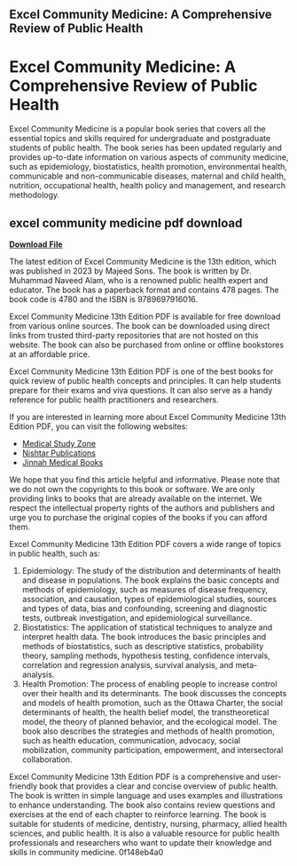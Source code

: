 ## Excel Community Medicine: A Comprehensive Review of Public Health

  
# Excel Community Medicine: A Comprehensive Review of Public Health
 
Excel Community Medicine is a popular book series that covers all the essential topics and skills required for undergraduate and postgraduate students of public health. The book series has been updated regularly and provides up-to-date information on various aspects of community medicine, such as epidemiology, biostatistics, health promotion, environmental health, communicable and non-communicable diseases, maternal and child health, nutrition, occupational health, health policy and management, and research methodology.
 
## excel community medicine pdf download


[**Download File**](https://www.google.com/url?q=https%3A%2F%2Furloso.com%2F2tKVZO&sa=D&sntz=1&usg=AOvVaw0KATixP_szRiiV-YJDUkA-)

 
The latest edition of Excel Community Medicine is the 13th edition, which was published in 2023 by Majeed Sons. The book is written by Dr. Muhammad Naveed Alam, who is a renowned public health expert and educator. The book has a paperback format and contains 478 pages. The book code is 4780 and the ISBN is 9789697916016.
 
Excel Community Medicine 13th Edition PDF is available for free download from various online sources. The book can be downloaded using direct links from trusted third-party repositories that are not hosted on this website. The book can also be purchased from online or offline bookstores at an affordable price.
 
Excel Community Medicine 13th Edition PDF is one of the best books for quick review of public health concepts and principles. It can help students prepare for their exams and viva questions. It can also serve as a handy reference for public health practitioners and researchers.
 
If you are interested in learning more about Excel Community Medicine 13th Edition PDF, you can visit the following websites:
 
- [Medical Study Zone](https://medicalstudyzone.com/excel-community-medicine-13th-edition-pdf-free-download/)
- [Nishtar Publications](https://www.nishtarpublications.com/shop-full-width/medicine/excel-community-medicine-13-edition/)
- [Jinnah Medical Books](https://www.jinnahmedicalbooks.com/product/excel-community-medicine-13-edition/)

We hope that you find this article helpful and informative. Please note that we do not own the copyrights to this book or software. We are only providing links to books that are already available on the internet. We respect the intellectual property rights of the authors and publishers and urge you to purchase the original copies of the books if you can afford them.
  
Excel Community Medicine 13th Edition PDF covers a wide range of topics in public health, such as:

1. Epidemiology: The study of the distribution and determinants of health and disease in populations. The book explains the basic concepts and methods of epidemiology, such as measures of disease frequency, association, and causation, types of epidemiological studies, sources and types of data, bias and confounding, screening and diagnostic tests, outbreak investigation, and epidemiological surveillance.
2. Biostatistics: The application of statistical techniques to analyze and interpret health data. The book introduces the basic principles and methods of biostatistics, such as descriptive statistics, probability theory, sampling methods, hypothesis testing, confidence intervals, correlation and regression analysis, survival analysis, and meta-analysis.
3. Health Promotion: The process of enabling people to increase control over their health and its determinants. The book discusses the concepts and models of health promotion, such as the Ottawa Charter, the social determinants of health, the health belief model, the transtheoretical model, the theory of planned behavior, and the ecological model. The book also describes the strategies and methods of health promotion, such as health education, communication, advocacy, social mobilization, community participation, empowerment, and intersectoral collaboration.

Excel Community Medicine 13th Edition PDF is a comprehensive and user-friendly book that provides a clear and concise overview of public health. The book is written in simple language and uses examples and illustrations to enhance understanding. The book also contains review questions and exercises at the end of each chapter to reinforce learning. The book is suitable for students of medicine, dentistry, nursing, pharmacy, allied health sciences, and public health. It is also a valuable resource for public health professionals and researchers who want to update their knowledge and skills in community medicine.
 0f148eb4a0
